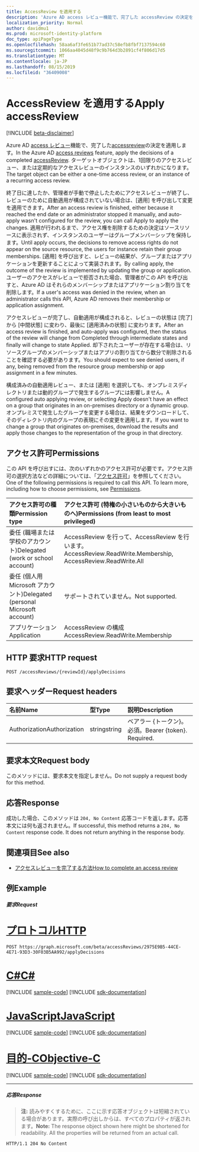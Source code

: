```yaml
---
title: AccessReview を適用する
description: 'Azure AD access レビュー機能で、完了した accessReview の決定を適用します。  ターゲットオブジェクトは、1回限りのアクセスレビュー、または定期的なアクセスレビューのインスタンスのいずれかになります。  '
localization_priority: Normal
author: davidmu1
ms.prod: microsoft-identity-platform
doc_type: apiPageType
ms.openlocfilehash: 58aa6af3fe651b77ad37c58efb8fbf7137594c60
ms.sourcegitcommit: 1066aa4045d48f9c9b764d3b2891cf4f806d17d5
ms.translationtype: MT
ms.contentlocale: ja-JP
ms.lasthandoff: 08/15/2019
ms.locfileid: "36409008"
---
```

# <a name="apply-accessreview"></a><span data-ttu-id="a14d4-104">AccessReview を適用する</span><span class="sxs-lookup"><span data-stu-id="a14d4-104">Apply accessReview</span></span>

[!INCLUDE [beta-disclaimer](../../includes/beta-disclaimer.md)]

<span data-ttu-id="a14d4-105">Azure AD [access レビュー](../resources/accessreviews-root.md)機能で、完了した[accessreview](../resources/accessreview.md)の決定を適用します。</span><span class="sxs-lookup"><span data-stu-id="a14d4-105">In the Azure AD [access reviews](../resources/accessreviews-root.md) feature, apply the decisions of a completed [accessReview](../resources/accessreview.md).</span></span>  <span data-ttu-id="a14d4-106">ターゲットオブジェクトは、1回限りのアクセスレビュー、または定期的なアクセスレビューのインスタンスのいずれかになります。</span><span class="sxs-lookup"><span data-stu-id="a14d4-106">The target object can be either a one-time access review, or an instance of a recurring access review.</span></span>  


<span data-ttu-id="a14d4-107">終了日に達したか、管理者が手動で停止したためにアクセスレビューが終了し、レビューのために自動適用が構成されていない場合は、[適用] を呼び出して変更を適用できます。</span><span class="sxs-lookup"><span data-stu-id="a14d4-107">After an access review is finished, either because it reached the end date or an administrator stopped it manually, and auto-apply wasn't configured for the review, you can call Apply to apply the changes.</span></span> <span data-ttu-id="a14d4-108">適用が行われるまで、アクセス権を削除するための決定はソースリソースに表示されず、インスタンスのユーザーはグループメンバーシップを保持します。</span><span class="sxs-lookup"><span data-stu-id="a14d4-108">Until apply occurs, the decisions to remove access rights do not appear on the source resource, the users for instance retain their group memberships.</span></span> <span data-ttu-id="a14d4-109">[適用] を呼び出すと、レビューの結果が、グループまたはアプリケーションを更新することによって実装されます。</span><span class="sxs-lookup"><span data-stu-id="a14d4-109">By calling apply, the outcome of the review is implemented by updating the group or application.</span></span> <span data-ttu-id="a14d4-110">ユーザーのアクセスがレビューで拒否された場合、管理者がこの API を呼び出すと、Azure AD はそれらのメンバーシップまたはアプリケーション割り当てを削除します。</span><span class="sxs-lookup"><span data-stu-id="a14d4-110">If a user's access was denied in the review, when an administrator calls this API, Azure AD removes their membership or application assignment.</span></span> 

<span data-ttu-id="a14d4-111">アクセスレビューが完了し、自動適用が構成されると、レビューの状態は [完了] から [中間状態] に変わり、最後に [適用済みの状態] に変わります。</span><span class="sxs-lookup"><span data-stu-id="a14d4-111">After an access review is finished, and auto-apply was configured, then the status of the review will change from Completed through intermediate states and finally will change to state Applied.</span></span> <span data-ttu-id="a14d4-112">却下されたユーザーが存在する場合は、リソースグループのメンバーシップまたはアプリの割り当てから数分で削除されることを確認する必要があります。</span><span class="sxs-lookup"><span data-stu-id="a14d4-112">You should expect to see denied users, if any, being removed from the resource group membership or app assignment in a few minutes.</span></span>

<span data-ttu-id="a14d4-113">構成済みの自動適用レビュー、または [適用] を選択しても、オンプレミスディレクトリまたは動的グループで発生するグループには影響しません。</span><span class="sxs-lookup"><span data-stu-id="a14d4-113">A configured auto applying review, or selecting Apply doesn't have an effect on a group that originates in an on-premises directory or a dynamic group.</span></span> <span data-ttu-id="a14d4-114">オンプレミスで発生したグループを変更する場合は、結果をダウンロードして、そのディレクトリ内のグループの表現にその変更を適用します。</span><span class="sxs-lookup"><span data-stu-id="a14d4-114">If you want to change a group that originates on-premises, download the results and apply those changes to the representation of the group in that directory.</span></span>


## <a name="permissions"></a><span data-ttu-id="a14d4-115">アクセス許可</span><span class="sxs-lookup"><span data-stu-id="a14d4-115">Permissions</span></span>
<span data-ttu-id="a14d4-p106">この API を呼び出すには、次のいずれかのアクセス許可が必要です。アクセス許可の選択方法などの詳細については、「[アクセス許可](/graph/permissions-reference)」を参照してください。</span><span class="sxs-lookup"><span data-stu-id="a14d4-p106">One of the following permissions is required to call this API. To learn more, including how to choose permissions, see [Permissions](/graph/permissions-reference).</span></span>

|<span data-ttu-id="a14d4-118">アクセス許可の種類</span><span class="sxs-lookup"><span data-stu-id="a14d4-118">Permission type</span></span>                        | <span data-ttu-id="a14d4-119">アクセス許可 (特権の小さいものから大きいものへ)</span><span class="sxs-lookup"><span data-stu-id="a14d4-119">Permissions (from least to most privileged)</span></span>              |
|:--------------------------------------|:---------------------------------------------------------|
|<span data-ttu-id="a14d4-120">委任 (職場または学校のアカウント)</span><span class="sxs-lookup"><span data-stu-id="a14d4-120">Delegated (work or school account)</span></span>     | <span data-ttu-id="a14d4-121">AccessReview を行って、AccessReview を行います。</span><span class="sxs-lookup"><span data-stu-id="a14d4-121">AccessReview.ReadWrite.Membership, AccessReview.ReadWrite.All</span></span> |
|<span data-ttu-id="a14d4-122">委任 (個人用 Microsoft アカウント)</span><span class="sxs-lookup"><span data-stu-id="a14d4-122">Delegated (personal Microsoft account)</span></span> | <span data-ttu-id="a14d4-123">サポートされていません。</span><span class="sxs-lookup"><span data-stu-id="a14d4-123">Not supported.</span></span> |
|<span data-ttu-id="a14d4-124">アプリケーション</span><span class="sxs-lookup"><span data-stu-id="a14d4-124">Application</span></span>                            | <span data-ttu-id="a14d4-125">AccessReview の構成</span><span class="sxs-lookup"><span data-stu-id="a14d4-125">AccessReview.ReadWrite.Membership</span></span> |

## <a name="http-request"></a><span data-ttu-id="a14d4-126">HTTP 要求</span><span class="sxs-lookup"><span data-stu-id="a14d4-126">HTTP request</span></span>
<!-- { "blockType": "ignored" } -->
```http
POST /accessReviews/{reviewId}/applyDecisions
```
## <a name="request-headers"></a><span data-ttu-id="a14d4-127">要求ヘッダー</span><span class="sxs-lookup"><span data-stu-id="a14d4-127">Request headers</span></span>
| <span data-ttu-id="a14d4-128">名前</span><span class="sxs-lookup"><span data-stu-id="a14d4-128">Name</span></span>         | <span data-ttu-id="a14d4-129">型</span><span class="sxs-lookup"><span data-stu-id="a14d4-129">Type</span></span>        | <span data-ttu-id="a14d4-130">説明</span><span class="sxs-lookup"><span data-stu-id="a14d4-130">Description</span></span> |
|:-------------|:------------|:------------|
| <span data-ttu-id="a14d4-131">Authorization</span><span class="sxs-lookup"><span data-stu-id="a14d4-131">Authorization</span></span> | <span data-ttu-id="a14d4-132">string</span><span class="sxs-lookup"><span data-stu-id="a14d4-132">string</span></span> | <span data-ttu-id="a14d4-p107">ベアラー \{トークン\}。必須。</span><span class="sxs-lookup"><span data-stu-id="a14d4-p107">Bearer \{token\}. Required.</span></span> |

## <a name="request-body"></a><span data-ttu-id="a14d4-135">要求本文</span><span class="sxs-lookup"><span data-stu-id="a14d4-135">Request body</span></span>
<span data-ttu-id="a14d4-136">このメソッドには、要求本文を指定しません。</span><span class="sxs-lookup"><span data-stu-id="a14d4-136">Do not supply a request body for this method.</span></span>


## <a name="response"></a><span data-ttu-id="a14d4-137">応答</span><span class="sxs-lookup"><span data-stu-id="a14d4-137">Response</span></span>
<span data-ttu-id="a14d4-p108">成功した場合、このメソッドは `204, No Content` 応答コードを返します。応答本文には何も返されません。</span><span class="sxs-lookup"><span data-stu-id="a14d4-p108">If successful, this method returns a `204, No Content` response code. It does not return anything in the response body.</span></span>

## <a name="see-also"></a><span data-ttu-id="a14d4-140">関連項目</span><span class="sxs-lookup"><span data-stu-id="a14d4-140">See also</span></span>

- [<span data-ttu-id="a14d4-141">アクセスレビューを完了する方法</span><span class="sxs-lookup"><span data-stu-id="a14d4-141">How to complete an access review</span></span>](https://docs.microsoft.com/en-us/azure/active-directory/active-directory-azure-ad-controls-complete-access-review)

## <a name="example"></a><span data-ttu-id="a14d4-142">例</span><span class="sxs-lookup"><span data-stu-id="a14d4-142">Example</span></span>
##### <a name="request"></a><span data-ttu-id="a14d4-143">要求</span><span class="sxs-lookup"><span data-stu-id="a14d4-143">Request</span></span>

# <a name="httptabhttp"></a>[<span data-ttu-id="a14d4-144">プロトコル</span><span class="sxs-lookup"><span data-stu-id="a14d4-144">HTTP</span></span>](#tab/http)
<!-- {
  "blockType": "request",
  "name": "apply_accessReview"
}-->
```http
POST https://graph.microsoft.com/beta/accessReviews/2975E9B5-44CE-4E71-93D3-30F03B5AA992/applyDecisions
```
# <a name="ctabcsharp"></a>[<span data-ttu-id="a14d4-145">C#</span><span class="sxs-lookup"><span data-stu-id="a14d4-145">C#</span></span>](#tab/csharp)
[!INCLUDE [sample-code](../includes/snippets/csharp/apply-accessreview-csharp-snippets.md)]
[!INCLUDE [sdk-documentation](../includes/snippets/snippets-sdk-documentation-link.md)]

# <a name="javascripttabjavascript"></a>[<span data-ttu-id="a14d4-146">JavaScript</span><span class="sxs-lookup"><span data-stu-id="a14d4-146">JavaScript</span></span>](#tab/javascript)
[!INCLUDE [sample-code](../includes/snippets/javascript/apply-accessreview-javascript-snippets.md)]
[!INCLUDE [sdk-documentation](../includes/snippets/snippets-sdk-documentation-link.md)]

# <a name="objective-ctabobjc"></a>[<span data-ttu-id="a14d4-147">目的-C</span><span class="sxs-lookup"><span data-stu-id="a14d4-147">Objective-C</span></span>](#tab/objc)
[!INCLUDE [sample-code](../includes/snippets/objc/apply-accessreview-objc-snippets.md)]
[!INCLUDE [sdk-documentation](../includes/snippets/snippets-sdk-documentation-link.md)]

---

##### <a name="response"></a><span data-ttu-id="a14d4-148">応答</span><span class="sxs-lookup"><span data-stu-id="a14d4-148">Response</span></span>
><span data-ttu-id="a14d4-p109">**注:** 読みやすくするために、ここに示す応答オブジェクトは短縮されている場合があります。実際の呼び出しからは、すべてのプロパティが返されます。</span><span class="sxs-lookup"><span data-stu-id="a14d4-p109">**Note:** The response object shown here might be shortened for readability. All the properties will be returned from an actual call.</span></span>
<!-- {
  "blockType": "response",
  "truncated": true
} -->
```http
HTTP/1.1 204 No Content
```

<!-- uuid: 8fcb5dbc-d5aa-4681-8e31-b001d5168d79
2017-06-25 00:00:01 UTC -->
<!--
{
  "type": "#page.annotation",
  "description": "Apply accessReview",
  "keywords": "",
  "section": "documentation",
  "tocPath": "",
  "suppressions": [
  ]
}
-->
